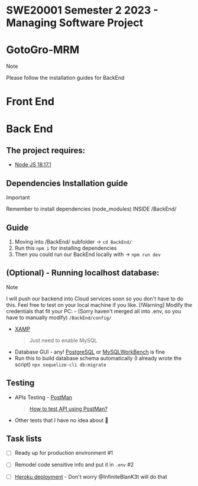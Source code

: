 # SWE20001 Semester 2 2023 - Managing Software Project
# GotoGro-MRM

> [!NOTE]
> Please follow the installation guides for BackEnd



# Front End

# Back End


## The project requires:
- [Node JS 18.17.1](https://nodejs.org/en)

## Dependencies Installation guide

> [!Important]
 > Remember to install dependencies (node_modules) INSIDE /BackEnd/
## Guide
1. Moving into /BackEnd/ subfolder -> ```cd BackEnd/```
2. Run this ```npm i``` for installing dependencies
3. Then you could run our BackEnd locally with -> ```npm run dev```


## (Optional) - Running localhost database:
> [!NOTE]
> I will push our backend into Cloud services soon so you don't have to do this. Feel free to test on your local machine if you like.
> [!Warning]
 > Modify the credentials that fit your PC: - (Sorry haven't merged all into .env, so you have to manually modify)
  ``` /BackEnd/config/ ```
- [XAMP](https://www.apachefriends.org/download.html)
  > Just need to enable MySQL
- Database GUI - any! [PostgreSQL](https://www.postgresql.org/) or [MySQLWorkBench](https://www.mysql.com/products/workbench/) is fine
- Run this to build database schema automatically (I already wrote the script) ```npx sequelize-cli db:migrate```

## Testing
- APIs Testing - [PostMan](https://www.postman.com)
  > [How to test API using PostMan?](https://youtu.be/CLG0ha_a0q8?si=X-ED1t5GpPRQ-qct)
- Other tests that I have no idea about 🤷

## Task lists
- [ ] Ready up for production environment #1
- [ ] Remodel code sensitive info and put it in `.env` #2
- [ ] [Heroku deployment](https://dashboard.heroku.com/login) - Don't worry @InfiniteBlanK3t will do that


